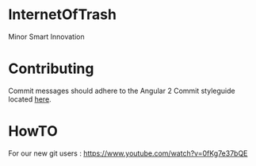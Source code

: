 # InternetOfTrash
Minor Smart Innovation 

# Contributing
Commit messages should adhere to the Angular 2 Commit styleguide located [here](https://github.com/angular/angular/blob/master/CONTRIBUTING.md#rules).

# HowTO
For our new git users : https://www.youtube.com/watch?v=0fKg7e37bQE
